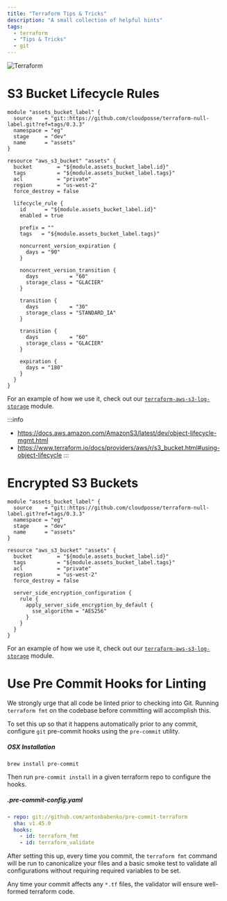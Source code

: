 ```yaml
---
title: "Terraform Tips & Tricks"
description: "A small collection of helpful hints"
tags:
  - terraform
  - "Tips & Tricks"
  - git
---
```


![Terraform](/assets/a1f105a-terraform.png)

# S3 Bucket Lifecycle Rules

```hcl title="Example: S3 Bucket Lifecycle Rules"
module "assets_bucket_label" {
  source    = "git::https://github.com/cloudposse/terraform-null-label.git?ref=tags/0.3.3"
  namespace = "eg"
  stage     = "dev"
  name      = "assets"
}

resource "aws_s3_bucket" "assets" {
  bucket        = "${module.assets_bucket_label.id}"
  tags          = "${module.assets_bucket_label.tags}"
  acl           = "private"
  region        = "us-west-2"
  force_destroy = false

  lifecycle_rule {
    id      = "${module.assets_bucket_label.id}"
    enabled = true

    prefix = ""
    tags   = "${module.assets_bucket_label.tags}"

    noncurrent_version_expiration {
      days = "90"
    }

    noncurrent_version_transition {
      days          = "60"
      storage_class = "GLACIER"
    }

    transition {
      days          = "30"
      storage_class = "STANDARD_IA"
    }

    transition {
      days          = "60"
      storage_class = "GLACIER"
    }

    expiration {
      days = "180"
    }
  }
}
```

For an example of how we use it, check out our [`terraform-aws-s3-log-storage`](https://github.com/cloudposse/terraform-aws-s3-log-storage) module.

:::info
- <https://docs.aws.amazon.com/AmazonS3/latest/dev/object-lifecycle-mgmt.html>
- <https://www.terraform.io/docs/providers/aws/r/s3_bucket.html#using-object-lifecycle>
:::


# Encrypted S3 Buckets

```hcl title="Example: Encrypted S3 Bucket"
module "assets_bucket_label" {
  source    = "git::https://github.com/cloudposse/terraform-null-label.git?ref=tags/0.3.3"
  namespace = "eg"
  stage     = "dev"
  name      = "assets"
}

resource "aws_s3_bucket" "assets" {
  bucket        = "${module.assets_bucket_label.id}"
  tags          = "${module.assets_bucket_label.tags}"
  acl           = "private"
  region        = "us-west-2"
  force_destroy = false

  server_side_encryption_configuration {
    rule {
      apply_server_side_encryption_by_default {
        sse_algorithm = "AES256"
      }
    }
  }
}
```

For an example of how we use it, check out our [`terraform-aws-s3-log-storage`](https://github.com/cloudposse/terraform-aws-s3-log-storage) module.

# Use Pre Commit Hooks for Linting

We strongly urge that all code be linted prior to checking into Git. Running `terraform fmt` on the codebase before committing will accomplish this.

To set this up so that it happens automatically prior to any commit, configure `git` pre-commit hooks using the `pre-commit` utility.

##### OSX Installation
```shell
brew install pre-commit
```

Then run `pre-commit install` in a given terraform repo to configure the hooks.

##### .pre-commit-config.yaml
```yaml
- repo: git://github.com/antonbabenko/pre-commit-terraform
  sha: v1.45.0
  hooks:
    - id: terraform_fmt
    - id: terraform_validate
```

After setting this up, every time you commit, the `terraform fmt` command will be run to canonicalize your files and a basic smoke test to validate all configurations without requiring required variables to be set.

Any time your commit affects any `*.tf` files, the validator will ensure well-formed terraform code.
